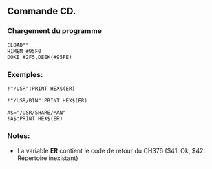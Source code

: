 ## Commande CD.

### Chargement du programme
```
CLOAD""
HIMEM #95F0
DOKE #2F5,DEEK(#95FE)
```

### Exemples:
```
!"/USR":PRINT HEX$(ER)

!"/USR/BIN":PRINT HEX$(ER)

A$="/USR/SHARE/MAN"
!A$:PRINT HEX$(ER)
```

### Notes:
- La variable **ER** contient le code de retour du CH376 ($41: Ok, $42: Répertoire inexistant)
